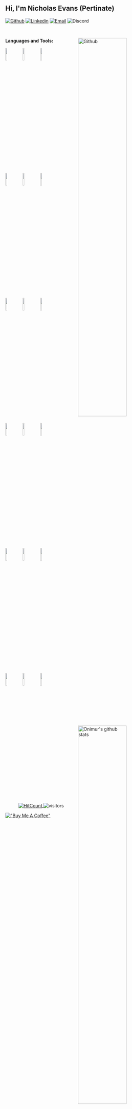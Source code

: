 <!-- Your title -->
## Hi, I'm Nicholas Evans (Pertinate)

<!-- Your badges
You can use the website to generate badges: https://shields.io/
-->

[![Github](https://img.shields.io/badge/-Github-000?style=flat&logo=Github&logoColor=white)](https://github.com/pertinate)
[![Linkedin](https://img.shields.io/badge/-LinkedIn-blue?style=flat&logo=Linkedin&logoColor=white)](https://www.linkedin.com/in/nicholas-evans-712b69a4/)
[![Email](https://img.shields.io/badge/-Gmail-c14438?style=flat&logo=Gmail&logoColor=white)](mailto:nicholas@pertinate.info)
![Discord](https://img.shields.io/badge/Discord-Pertinate%235683-blue)

&nbsp;


<!-- Any image aligned to the right. Beware the width -->
<img width="55%" align="right" alt="Github" src="https://raw.githubusercontent.com/onimur/.github/master/.resources/git-header.svg" />

**Languages and Tools:** 

<!-- Your github readme stats
You can use this api: https://github.com/anuraghazra/github-readme-stats
-->
<p>
  <a href="https://github.com/Overseers/tch">
    <img width="55%" align="right" alt="Onimur's github stats" src="https://github-readme-stats.vercel.app/api?username=pertinate&show_icons=true&hide_border=true" />
  </a>
  
  <!-- Your languages and tools. Be careful with the alignment. 
  You can use this sites to get logos: https://www.vectorlogo.zone or https://simpleicons.org/
  -->
  <code><img width="10%" src="https://www.vectorlogo.zone/logos/typescriptlang/typescriptlang-ar21.svg"></code>
  <code><img width="10%" src="https://www.vectorlogo.zone/logos/nodejs/nodejs-horizontal.svg"></code>
  <code><img width="10%" src="https://www.vectorlogo.zone/logos/json/json-ar21.svg"></code>
  <br />
  <code><img width="10%" src="https://www.vectorlogo.zone/logos/mysql/mysql-ar21.svg"></code>
  <code><img width="10%" src="https://www.vectorlogo.zone/logos/sqlite/sqlite-ar21.svg"></code>
  <code><img width="10%" src="https://www.vectorlogo.zone/logos/firebase/firebase-ar21.svg"></code>
  <br />
  <code><img width="10%" src="https://www.vectorlogo.zone/logos/git-scm/git-scm-ar21.svg"></code>
  <code><img width="10%" src="https://www.vectorlogo.zone/logos/yaml/yaml-ar21.svg"></code>
  <code><img width="10%" src="https://www.vectorlogo.zone/logos/microsoft_azure/microsoft_azure-ar21.svg"></code>
  <br />
  <code><img width="10%" src="https://www.vectorlogo.zone/logos/google_bigquery/google_bigquery-ar21.svg"></code>
  <code><img width="10%" src="https://www.vectorlogo.zone/logos/apache_kafka/apache_kafka-ar21.svg"></code>
  <code><img width="10%" src="https://www.vectorlogo.zone/logos/visualstudio_code/visualstudio_code-icon.svg"></code>
  <br />
  <code><img width="10%" src="https://www.vectorlogo.zone/logos/centos/centos-ar21.svg"></code>
  <code><img width="10%" src="https://www.vectorlogo.zone/logos/graphql/graphql-ar21.svg"></code>
  <code><img width="10%" src="https://www.vectorlogo.zone/logos/expressjs/expressjs-ar21.svg"></code>
  <br />
  <code><img width="10%" src="https://www.vectorlogo.zone/logos/unity3d/unity3d-ar21.svg"></code>
  <code><img width="10%" src="https://simpleicons.org/icons/csharp.svg"></code>
  <code><img width="10%" src="https://simpleicons.org/icons/github.svg"></code>
</p>

<!-- Your hits or visitors
site: http://hits.dwyl.com or https://visitor-badge.glitch.me
Both apis are in trouble due to the number of requests, if you know any other to register visitors, great
-->
<p align="center">
  <a href="http://hits.dwyl.com/pertinate/pertinate" target="_blank">
    <img align="center" alt="HitCount" src="http://hits.dwyl.com/pertinate/pertinate.svg" />
  </a>
    <img align="center" alt="visitors" src="https://visitor-badge.glitch.me/badge?page_id=pertinate.pertinate" />
</p

[!["Buy Me A Coffee"](https://www.buymeacoffee.com/assets/img/custom_images/orange_img.png)](https://www.buymeacoffee.com/pertinate)

